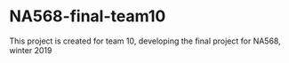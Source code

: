 # NA568-final-team10
This project is created for team 10, developing the final project for NA568, winter 2019
